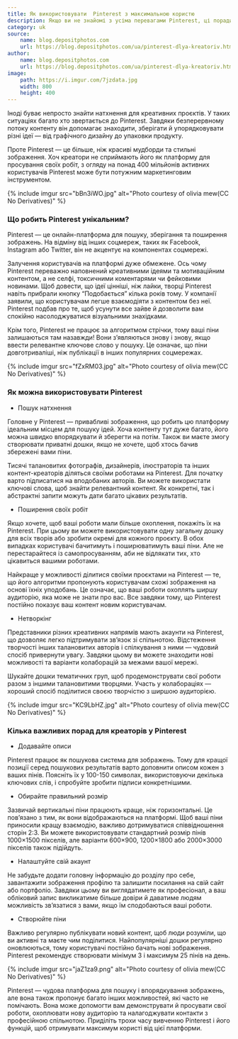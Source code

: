 ```yaml
---
title: Як використовувати  Pinterest з максимальною користю
description: Якщо ви не знайомі з усіма перевагами Pinterest, ці поради вам допоможуть. Дізнайтеся, які можливості пропонує Pinterest і як отримати від нього максимальну користь!
category: uk
source:
    name: blog.depositphotos.com
    url: https://blog.depositphotos.com/ua/pinterest-dlya-kreatoriv.html
author:
    name: blog.depositphotos.com
    url: https://blog.depositphotos.com/ua/pinterest-dlya-kreatoriv.html
image:
    path: https://i.imgur.com/7jzdata.jpg
    width: 800
    height: 400
---
```


Іноді буває непросто знайти натхнення для креативних проєктів. У таких ситуаціях багато хто звертається до Pinterest. 
Завдяки безперервному потоку контенту він допомагає знаходити, зберігати й упорядковувати різні ідеї — від графічного 
дизайну до упаковки продукту.

Проте Pinterest — це більше, ніж красиві мудборди та стильні зображення. Хоч креатори не сприймають його як платформу для 
просування своїх робіт, з огляду на понад 400 мільйонів активних користувачів Pinterest може бути потужним маркетинговим 
інструментом.

{% include imgur src="bBn3iWO.jpg" alt="Photo courtesy of olivia mew(CC No Derivatives)" %}

### Що робить Pinterest унікальним?

Pinterest — це онлайн-платформа для пошуку, зберігання та поширення зображень. На відміну від інших соцмереж, таких як Facebook, 
Instagram або Twitter, він не акцентує на компонентах соцмережі.

Залучення користувачів на платформі дуже обмежене. Ось чому Pinterest переважно наповнений креативними ідеями та мотиваційним 
контентом, а не селфі, токсичними коментарями чи фейковими новинами. Щоб довести, що ідеї цінніші, ніж лайки, творці Pinterest 
навіть прибрали кнопку “Подобається” кілька років тому. У компанії заявили, що користувачам легше взаємодіяти з контентом 
без неї. Pinterest подбав про те, щоб усунути все зайве й дозволити вам спокійно насолоджуватися візуальними знахідками.

Крім того, Pinterest не працює за алгоритмом стрічки, тому ваші піни залишаються там назавжди! Вони з’являються знову і 
знову, якщо ввести релевантне ключове слово у пошуку. Це означає, що піни довготриваліші, ніж публікації в інших популярних 
соцмережах.

{% include imgur src="fZxRM03.jpg" alt="Photo courtesy of olivia mew(CC No Derivatives)" %}

### Як можна використовувати Pinterest

- Пошук натхнення

Головне у Pinterest — привабливі зображення, що робить цю платформу ідеальним місцем для пошуку ідей. Хоча контенту тут 
дуже багато, його можна швидко впорядкувати й зберегти на потім. Також ви маєте змогу створювати приватні дошки, якщо не 
хочете, щоб хтось бачив збережені вами піни.

Тисячі талановитих фотографів, дизайнерів, ілюстраторів та інших контент-креаторів діляться своїми роботами на Pinterest. 
Для початку варто підписатися на вподобаних авторів. Ви можете використати ключові слова, щоб знайти релевантний контент. 
Як конкретні, так і абстрактні запити можуть дати багато цікавих результатів.

 - Поширення своїх робіт

Якщо хочете, щоб ваші роботи мали більше охоплення, покажіть їх на Pinterest. При цьому ви можете використовувати одну 
загальну дошку для всіх творів або зробити окремі для кожного проєкту. В обох випадках користувачі бачитимуть і поширюватимуть 
ваші піни. Але не перестарайтеся із самопросуванням, аби не відлякати тих, хто цікавиться вашими роботами.

Найкраще у можливості ділитися своїми проєктами на Pinterest — те, що його алгоритми пропонують користувачам схожі зображення 
на основі їхніх уподобань. Це означає, що ваші роботи охоплять ширшу аудиторію, яка може не знати про вас. Все завдяки тому, 
що Pinterest постійно показує ваш контент новим користувачам.

- Нетворкінг

Представники різних креативних напрямів мають акаунти на Pinterest, що дозволяє легко підтримувати зв’язок зі спільнотою. 
Відстеження творчості інших талановитих авторів і спілкування з ними — чудовий спосіб привернути увагу. Завдяки цьому ви
можете знаходити нові можливості та варіанти колаборацій за межами вашої мережі.

Шукайте дошки тематичних груп, щоб продемонструвати свої роботи разом з іншими талановитими творцями. Участь у колабораціях 
— хороший спосіб поділитися своєю творчістю з ширшою аудиторією.

{% include imgur src="KC9LbHZ.jpg" alt="Photo courtesy of olivia mew(CC No Derivatives)" %}

### Кілька важливих порад для креаторів у Pinterest

- Додавайте описи

Pinterest працює як пошукова система для зображень. Тому для кращої позиції серед пошукових результатів варто доповнити 
описом кожен з ваших пінів. Поясніть їх у 100-150 символах, використовуючи декілька ключових слів, і спробуйте зробити 
підписи конкретнішими.

- Обирайте правильний розмір

Зазвичай вертикальні піни працюють краще, ніж горизонтальні. Це пов’язано з тим, як вони відображаються на платформі. 
Щоб ваші піни приносили кращу взаємодію, важливо дотримуватися співвідношення сторін 2:3. Ви можете використовувати стандартний 
розмір пінів 1000×1500 пікселів, але варіанти 600×900, 1200×1800 або 2000×3000 пікселів також підійдуть.

- Налаштуйте свій акаунт

Не забудьте додати головну інформацію до розділу про себе, завантажити зображення профілю та залишити посилання на свій 
сайт або портфоліо. Завдяки цьому ви виглядатимете як професіонал, а ваш обліковий запис викликатиме більше довіри й даватиме 
людям можливість зв’язатися з вами, якщо їм сподобаються ваші роботи.

- Створюйте піни

Важливо регулярно публікувати новий контент, щоб люди розуміли, що ви активні та маєте чим поділитися. Найпопулярніші дошки 
регулярно оновлюються, тому користувачі постійно бачать нові зображення. Pinterest рекомендує створювати мінімум 3 і 
максимум 25 пінів на день.

{% include imgur src="jaZ1za9.png" alt="Photo courtesy of olivia mew(CC No Derivatives)" %}

Pinterest — чудова платформа для пошуку і впорядкування зображень, але вона також пропонує багато інших можливостей, які 
часто не помічають. Вона може допомогти вам демонструвати й просувати свої роботи, охоплювати нову аудиторію та налагоджувати 
контакти з професійною спільнотою. Приділіть трохи часу вивченню Pinterest і його функцій, щоб отримувати максимум користі 
від цієї платформи.






